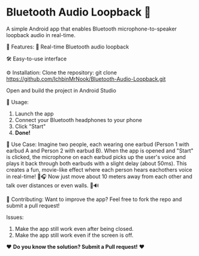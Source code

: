 # Bluetooth Audio Loopback 🔁
A simple Android app that enables Bluetooth microphone-to-speaker loopback audio in real-time.

📲 Features:
🔄 Real-time Bluetooth audio loopback

🛠️ Easy-to-use interface

⚙️ Installation:
Clone the repository:
git clone https://github.com/IchbinMrNook/Bluetooth-Audio-Loopback.git

Open and build the project in Android Studio

🚀 Usage:
1. Launch the app
2. Connect your Bluetooth headphones to your phone
3. Click "Start"
4. **Done!**

📲 Use Case:
Imagine two people, each wearing one earbud (Person 1 with earbud A and Person 2 with earbud B). When the app is opened and "Start" is clicked, the microphone on each earbud picks up the user's voice and plays it back through both earbuds with a slight delay (about 50ms). This creates a fun, movie-like effect where each person hears eachothers voice in real-time! 🎤🎧
Now just move about 10 meters away from each other and talk over distances or even walls. 🎤🔊

🤝 Contributing:
Want to improve the app? Feel free to fork the repo and submit a pull request!

Issues:
1. Make the app still work even after being closed.
2. Make the app still work even if the screen is off.

❤️ **Do you know the solution? Submit a Pull request!** ❤️
